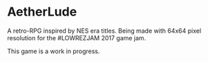 # AetherLude
A retro-RPG inspired by NES era titles. Being made with 64x64 pixel resolution for the #LOWREZJAM 2017 game jam.

This game is a work in progress.
